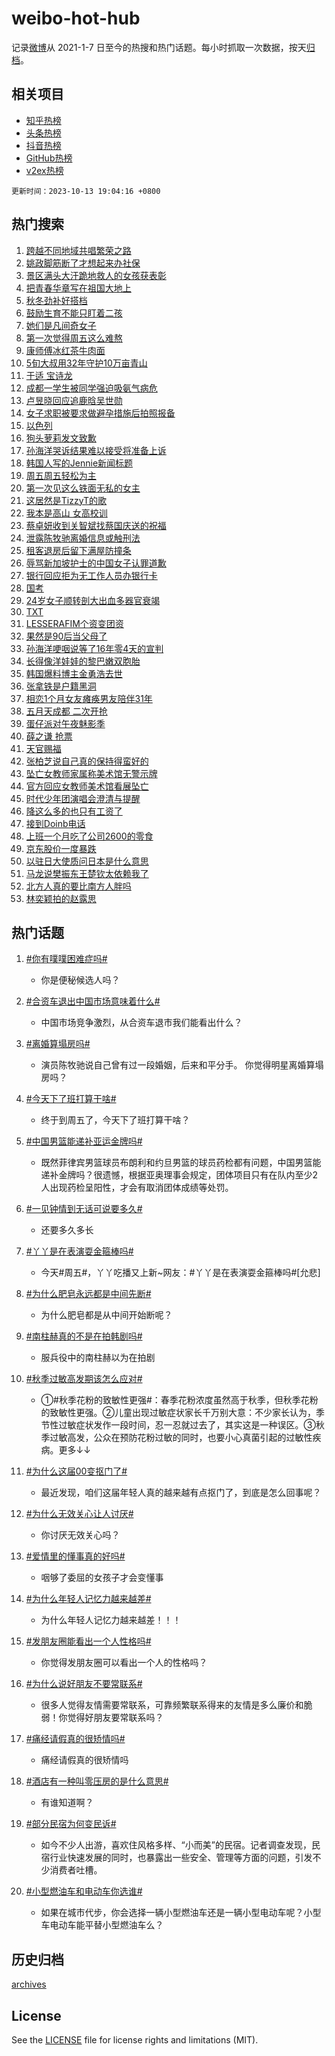 # weibo-hot-hub

记录[微博](https://www.weibo.com)从 2021-1-7 日至今的热搜和热门话题。每小时抓取一次数据，按天[归档](archives)。

## 相关项目

- [知乎热榜](https://github.com/lonnyzhang423/zhihu-hot-hub)
- [头条热榜](https://github.com/lonnyzhang423/toutiao-hot-hub)
- [抖音热榜](https://github.com/lonnyzhang423/douyin-hot-hub)
- [GitHub热榜](https://github.com/lonnyzhang423/github-hot-hub)
- [v2ex热榜](https://github.com/lonnyzhang423/v2ex-hot-hub)


`更新时间：2023-10-13 19:04:16 +0800`

## 热门搜索

1. [跨越不同地域共唱繁荣之路](https://m.weibo.cn/search?containerid=100103type%3D1%26t%3D10%26q%3D%23%E8%B7%A8%E8%B6%8A%E4%B8%8D%E5%90%8C%E5%9C%B0%E5%9F%9F%E5%85%B1%E5%94%B1%E7%B9%81%E8%8D%A3%E4%B9%8B%E8%B7%AF%23&stream_entry_id=51&isnewpage=1&extparam=seat%3D1%26filter_type%3Drealtimehot%26pos%3D0%26c_type%3D51%26q%3D%2523%25E8%25B7%25A8%25E8%25B6%258A%25E4%25B8%258D%25E5%2590%258C%25E5%259C%25B0%25E5%259F%259F%25E5%2585%25B1%25E5%2594%25B1%25E7%25B9%2581%25E8%258D%25A3%25E4%25B9%258B%25E8%25B7%25AF%2523%26dgr%3D0%26stream_entry_id%3D51%26cate%3D10103%26display_time%3D1697195055%26pre_seqid%3D1697195055509027226198)
1. [姚政脚筋断了才想起来办社保](https://m.weibo.cn/search?containerid=100103type%3D1%26t%3D10%26q%3D%23%E5%A7%9A%E6%94%BF%E8%84%9A%E7%AD%8B%E6%96%AD%E4%BA%86%E6%89%8D%E6%83%B3%E8%B5%B7%E6%9D%A5%E5%8A%9E%E7%A4%BE%E4%BF%9D%23&stream_entry_id=31&isnewpage=1&extparam=seat%3D1%26stream_entry_id%3D31%26c_type%3D31%26band_rank%3D1%26cate%3D5001%26filter_type%3Drealtimehot%26pos%3D0%26lcate%3D5001%26q%3D%2523%25E5%25A7%259A%25E6%2594%25BF%25E8%2584%259A%25E7%25AD%258B%25E6%2596%25AD%25E4%25BA%2586%25E6%2589%258D%25E6%2583%25B3%25E8%25B5%25B7%25E6%259D%25A5%25E5%258A%259E%25E7%25A4%25BE%25E4%25BF%259D%2523%26dgr%3D0%26realpos%3D1%26flag%3D1%26display_time%3D1697195055%26pre_seqid%3D1697195055509027226198)
1. [景区满头大汗跪地救人的女孩获表彰](https://m.weibo.cn/search?containerid=100103type%3D1%26t%3D10%26q%3D%23%E6%99%AF%E5%8C%BA%E6%BB%A1%E5%A4%B4%E5%A4%A7%E6%B1%97%E8%B7%AA%E5%9C%B0%E6%95%91%E4%BA%BA%E7%9A%84%E5%A5%B3%E5%AD%A9%E8%8E%B7%E8%A1%A8%E5%BD%B0%23&stream_entry_id=31&isnewpage=1&extparam=seat%3D1%26stream_entry_id%3D31%26c_type%3D31%26band_rank%3D2%26cate%3D5001%26filter_type%3Drealtimehot%26pos%3D1%26lcate%3D5001%26q%3D%2523%25E6%2599%25AF%25E5%258C%25BA%25E6%25BB%25A1%25E5%25A4%25B4%25E5%25A4%25A7%25E6%25B1%2597%25E8%25B7%25AA%25E5%259C%25B0%25E6%2595%2591%25E4%25BA%25BA%25E7%259A%2584%25E5%25A5%25B3%25E5%25AD%25A9%25E8%258E%25B7%25E8%25A1%25A8%25E5%25BD%25B0%2523%26dgr%3D0%26realpos%3D2%26flag%3D32768%26display_time%3D1697195055%26pre_seqid%3D1697195055509027226198)
1. [把青春华章写在祖国大地上](https://m.weibo.cn/search?containerid=100103type%3D1%26t%3D10%26q%3D%23%E6%8A%8A%E9%9D%92%E6%98%A5%E5%8D%8E%E7%AB%A0%E5%86%99%E5%9C%A8%E7%A5%96%E5%9B%BD%E5%A4%A7%E5%9C%B0%E4%B8%8A%23&stream_entry_id=31&isnewpage=1&extparam=seat%3D1%26stream_entry_id%3D31%26c_type%3D31%26band_rank%3D3%26cate%3D5001%26filter_type%3Drealtimehot%26pos%3D2%26lcate%3D5001%26q%3D%2523%25E6%258A%258A%25E9%259D%2592%25E6%2598%25A5%25E5%258D%258E%25E7%25AB%25A0%25E5%2586%2599%25E5%259C%25A8%25E7%25A5%2596%25E5%259B%25BD%25E5%25A4%25A7%25E5%259C%25B0%25E4%25B8%258A%2523%26dgr%3D0%26realpos%3D3%26flag%3D16%26display_time%3D1697195055%26pre_seqid%3D1697195055509027226198)
1. [秋冬劲补好搭档](https://m.weibo.cn/search?containerid=100103type%3D1%26t%3D10%26q%3D%23%E7%A7%8B%E5%86%AC%E5%8A%B2%E8%A1%A5%E5%A5%BD%E6%90%AD%E6%A1%A3%23&stream_entry_id=31&isnewpage=1&extparam=seat%3D1%26stream_entry_id%3D31%26c_type%3D31%26band_rank%3D4%26cate%3D5001%26filter_type%3Drealtimehot%26is_ad_pos%3D1%26pos%3D3%26adid%3D207680%26q%3D%2523%25E7%25A7%258B%25E5%2586%25AC%25E5%258A%25B2%25E8%25A1%25A5%25E5%25A5%25BD%25E6%2590%25AD%25E6%25A1%25A3%2523%26dgr%3D0%26lcate%3D5001%26topic_ad%3D1%26display_time%3D1697195055%26pre_seqid%3D1697195055509027226198)
1. [鼓励生育不能只盯着二孩](https://m.weibo.cn/search?containerid=100103type%3D1%26t%3D10%26q%3D%23%E9%BC%93%E5%8A%B1%E7%94%9F%E8%82%B2%E4%B8%8D%E8%83%BD%E5%8F%AA%E7%9B%AF%E7%9D%80%E4%BA%8C%E5%AD%A9%23&stream_entry_id=31&isnewpage=1&extparam=seat%3D1%26stream_entry_id%3D31%26c_type%3D31%26band_rank%3D4%26cate%3D5001%26filter_type%3Drealtimehot%26pos%3D4%26lcate%3D5001%26q%3D%2523%25E9%25BC%2593%25E5%258A%25B1%25E7%2594%259F%25E8%2582%25B2%25E4%25B8%258D%25E8%2583%25BD%25E5%258F%25AA%25E7%259B%25AF%25E7%259D%2580%25E4%25BA%258C%25E5%25AD%25A9%2523%26dgr%3D0%26realpos%3D4%26flag%3D1%26display_time%3D1697195055%26pre_seqid%3D1697195055509027226198)
1. [她们是凡间奇女子](https://m.weibo.cn/search?containerid=100103type%3D1%26t%3D10%26q%3D%23%E5%A5%B9%E4%BB%AC%E6%98%AF%E5%87%A1%E9%97%B4%E5%A5%87%E5%A5%B3%E5%AD%90%23&stream_entry_id=31&isnewpage=1&extparam=seat%3D1%26stream_entry_id%3D31%26c_type%3D31%26band_rank%3D5%26cate%3D5001%26filter_type%3Drealtimehot%26pos%3D5%26lcate%3D5001%26q%3D%2523%25E5%25A5%25B9%25E4%25BB%25AC%25E6%2598%25AF%25E5%2587%25A1%25E9%2597%25B4%25E5%25A5%2587%25E5%25A5%25B3%25E5%25AD%2590%2523%26dgr%3D0%26realpos%3D5%26flag%3D32768%26display_time%3D1697195055%26pre_seqid%3D1697195055509027226198)
1. [第一次觉得周五这么难熬](https://m.weibo.cn/search?containerid=100103type%3D1%26t%3D10%26q%3D%23%E7%AC%AC%E4%B8%80%E6%AC%A1%E8%A7%89%E5%BE%97%E5%91%A8%E4%BA%94%E8%BF%99%E4%B9%88%E9%9A%BE%E7%86%AC%23&stream_entry_id=31&isnewpage=1&extparam=seat%3D1%26stream_entry_id%3D31%26c_type%3D31%26band_rank%3D6%26cate%3D5001%26filter_type%3Drealtimehot%26pos%3D6%26lcate%3D5001%26q%3D%2523%25E7%25AC%25AC%25E4%25B8%2580%25E6%25AC%25A1%25E8%25A7%2589%25E5%25BE%2597%25E5%2591%25A8%25E4%25BA%2594%25E8%25BF%2599%25E4%25B9%2588%25E9%259A%25BE%25E7%2586%25AC%2523%26dgr%3D0%26realpos%3D6%26flag%3D0%26display_time%3D1697195055%26pre_seqid%3D1697195055509027226198)
1. [康师傅冰红茶牛肉面](https://m.weibo.cn/search?containerid=100103type%3D1%26t%3D10%26q%3D%23%E5%BA%B7%E5%B8%88%E5%82%85%E5%86%B0%E7%BA%A2%E8%8C%B6%E7%89%9B%E8%82%89%E9%9D%A2%23&stream_entry_id=31&isnewpage=1&extparam=seat%3D1%26stream_entry_id%3D31%26c_type%3D31%26band_rank%3D7%26cate%3D5001%26filter_type%3Drealtimehot%26is_ad_pos%3D1%26pos%3D7%26adid%3D207699%26q%3D%2523%25E5%25BA%25B7%25E5%25B8%2588%25E5%2582%2585%25E5%2586%25B0%25E7%25BA%25A2%25E8%258C%25B6%25E7%2589%259B%25E8%2582%2589%25E9%259D%25A2%2523%26dgr%3D0%26lcate%3D5001%26topic_ad%3D1%26display_time%3D1697195055%26pre_seqid%3D1697195055509027226198)
1. [5旬大叔用32年守护10万亩青山](https://m.weibo.cn/search?containerid=100103type%3D1%26t%3D10%26q%3D%235%E6%97%AC%E5%A4%A7%E5%8F%94%E7%94%A832%E5%B9%B4%E5%AE%88%E6%8A%A410%E4%B8%87%E4%BA%A9%E9%9D%92%E5%B1%B1%23&stream_entry_id=31&isnewpage=1&extparam=seat%3D1%26stream_entry_id%3D31%26c_type%3D31%26band_rank%3D7%26cate%3D5001%26filter_type%3Drealtimehot%26pos%3D8%26lcate%3D5001%26q%3D%25235%25E6%2597%25AC%25E5%25A4%25A7%25E5%258F%2594%25E7%2594%25A832%25E5%25B9%25B4%25E5%25AE%2588%25E6%258A%25A410%25E4%25B8%2587%25E4%25BA%25A9%25E9%259D%2592%25E5%25B1%25B1%2523%26dgr%3D0%26realpos%3D7%26flag%3D32768%26display_time%3D1697195055%26pre_seqid%3D1697195055509027226198)
1. [于适 宝诗龙](https://m.weibo.cn/search?containerid=100103type%3D1%26t%3D10%26q%3D%E4%BA%8E%E9%80%82+%E5%AE%9D%E8%AF%97%E9%BE%99&stream_entry_id=31&isnewpage=1&extparam=seat%3D1%26stream_entry_id%3D31%26c_type%3D31%26band_rank%3D8%26cate%3D5001%26filter_type%3Drealtimehot%26pos%3D9%26lcate%3D5001%26q%3D%25E4%25BA%258E%25E9%2580%2582%2520%25E5%25AE%259D%25E8%25AF%2597%25E9%25BE%2599%26dgr%3D0%26realpos%3D8%26flag%3D1%26display_time%3D1697195055%26pre_seqid%3D1697195055509027226198)
1. [成都一学生被同学强迫吸氨气病危](https://m.weibo.cn/search?containerid=100103type%3D1%26t%3D10%26q%3D%23%E6%88%90%E9%83%BD%E4%B8%80%E5%AD%A6%E7%94%9F%E8%A2%AB%E5%90%8C%E5%AD%A6%E5%BC%BA%E8%BF%AB%E5%90%B8%E6%B0%A8%E6%B0%94%E7%97%85%E5%8D%B1%23&stream_entry_id=31&isnewpage=1&extparam=seat%3D1%26stream_entry_id%3D31%26c_type%3D31%26band_rank%3D9%26cate%3D5001%26filter_type%3Drealtimehot%26pos%3D10%26lcate%3D5001%26q%3D%2523%25E6%2588%2590%25E9%2583%25BD%25E4%25B8%2580%25E5%25AD%25A6%25E7%2594%259F%25E8%25A2%25AB%25E5%2590%258C%25E5%25AD%25A6%25E5%25BC%25BA%25E8%25BF%25AB%25E5%2590%25B8%25E6%25B0%25A8%25E6%25B0%2594%25E7%2597%2585%25E5%258D%25B1%2523%26dgr%3D0%26realpos%3D9%26flag%3D1%26display_time%3D1697195055%26pre_seqid%3D1697195055509027226198)
1. [卢昱晓回应追鹿晗吴世勋](https://m.weibo.cn/search?containerid=100103type%3D1%26t%3D10%26q%3D%23%E5%8D%A2%E6%98%B1%E6%99%93%E5%9B%9E%E5%BA%94%E8%BF%BD%E9%B9%BF%E6%99%97%E5%90%B4%E4%B8%96%E5%8B%8B%23&stream_entry_id=31&isnewpage=1&extparam=seat%3D1%26stream_entry_id%3D31%26c_type%3D31%26band_rank%3D10%26cate%3D5001%26filter_type%3Drealtimehot%26pos%3D11%26lcate%3D5001%26q%3D%2523%25E5%258D%25A2%25E6%2598%25B1%25E6%2599%2593%25E5%259B%259E%25E5%25BA%2594%25E8%25BF%25BD%25E9%25B9%25BF%25E6%2599%2597%25E5%2590%25B4%25E4%25B8%2596%25E5%258B%258B%2523%26dgr%3D0%26realpos%3D10%26flag%3D0%26display_time%3D1697195055%26pre_seqid%3D1697195055509027226198)
1. [女子求职被要求做避孕措施后拍照报备](https://m.weibo.cn/search?containerid=100103type%3D1%26t%3D10%26q%3D%23%E5%A5%B3%E5%AD%90%E6%B1%82%E8%81%8C%E8%A2%AB%E8%A6%81%E6%B1%82%E5%81%9A%E9%81%BF%E5%AD%95%E6%8E%AA%E6%96%BD%E5%90%8E%E6%8B%8D%E7%85%A7%E6%8A%A5%E5%A4%87%23&stream_entry_id=31&isnewpage=1&extparam=seat%3D1%26stream_entry_id%3D31%26c_type%3D31%26band_rank%3D11%26cate%3D5001%26filter_type%3Drealtimehot%26pos%3D12%26lcate%3D5001%26q%3D%2523%25E5%25A5%25B3%25E5%25AD%2590%25E6%25B1%2582%25E8%2581%258C%25E8%25A2%25AB%25E8%25A6%2581%25E6%25B1%2582%25E5%2581%259A%25E9%2581%25BF%25E5%25AD%2595%25E6%258E%25AA%25E6%2596%25BD%25E5%2590%258E%25E6%258B%258D%25E7%2585%25A7%25E6%258A%25A5%25E5%25A4%2587%2523%26dgr%3D0%26realpos%3D11%26flag%3D2%26display_time%3D1697195055%26pre_seqid%3D1697195055509027226198)
1. [以色列](https://m.weibo.cn/search?containerid=100103type%3D1%26t%3D10%26q%3D%23%E4%BB%A5%E8%89%B2%E5%88%97%23&stream_entry_id=31&isnewpage=1&extparam=seat%3D1%26stream_entry_id%3D31%26c_type%3D31%26band_rank%3D12%26cate%3D5001%26filter_type%3Drealtimehot%26pos%3D13%26lcate%3D5001%26q%3D%2523%25E4%25BB%25A5%25E8%2589%25B2%25E5%2588%2597%2523%26dgr%3D0%26realpos%3D12%26flag%3D1%26display_time%3D1697195055%26pre_seqid%3D1697195055509027226198)
1. [狗头萝莉发文致歉](https://m.weibo.cn/search?containerid=100103type%3D1%26t%3D10%26q%3D%23%E7%8B%97%E5%A4%B4%E8%90%9D%E8%8E%89%E5%8F%91%E6%96%87%E8%87%B4%E6%AD%89%23&stream_entry_id=31&isnewpage=1&extparam=seat%3D1%26stream_entry_id%3D31%26c_type%3D31%26band_rank%3D13%26cate%3D5001%26filter_type%3Drealtimehot%26pos%3D14%26lcate%3D5001%26q%3D%2523%25E7%258B%2597%25E5%25A4%25B4%25E8%2590%259D%25E8%258E%2589%25E5%258F%2591%25E6%2596%2587%25E8%2587%25B4%25E6%25AD%2589%2523%26dgr%3D0%26realpos%3D13%26flag%3D2%26display_time%3D1697195055%26pre_seqid%3D1697195055509027226198)
1. [孙海洋哭诉结果难以接受将准备上诉](https://m.weibo.cn/search?containerid=100103type%3D1%26t%3D10%26q%3D%23%E5%AD%99%E6%B5%B7%E6%B4%8B%E5%93%AD%E8%AF%89%E7%BB%93%E6%9E%9C%E9%9A%BE%E4%BB%A5%E6%8E%A5%E5%8F%97%E5%B0%86%E5%87%86%E5%A4%87%E4%B8%8A%E8%AF%89%23&stream_entry_id=31&isnewpage=1&extparam=seat%3D1%26stream_entry_id%3D31%26c_type%3D31%26band_rank%3D14%26cate%3D5001%26filter_type%3Drealtimehot%26pos%3D15%26lcate%3D5001%26q%3D%2523%25E5%25AD%2599%25E6%25B5%25B7%25E6%25B4%258B%25E5%2593%25AD%25E8%25AF%2589%25E7%25BB%2593%25E6%259E%259C%25E9%259A%25BE%25E4%25BB%25A5%25E6%258E%25A5%25E5%258F%2597%25E5%25B0%2586%25E5%2587%2586%25E5%25A4%2587%25E4%25B8%258A%25E8%25AF%2589%2523%26dgr%3D0%26realpos%3D14%26flag%3D0%26display_time%3D1697195055%26pre_seqid%3D1697195055509027226198)
1. [韩国人写的Jennie新闻标题](https://m.weibo.cn/search?containerid=100103type%3D1%26t%3D10%26q%3D%23%E9%9F%A9%E5%9B%BD%E4%BA%BA%E5%86%99%E7%9A%84Jennie%E6%96%B0%E9%97%BB%E6%A0%87%E9%A2%98%23&stream_entry_id=31&isnewpage=1&extparam=seat%3D1%26stream_entry_id%3D31%26c_type%3D31%26band_rank%3D15%26cate%3D5001%26filter_type%3Drealtimehot%26pos%3D16%26lcate%3D5001%26q%3D%2523%25E9%259F%25A9%25E5%259B%25BD%25E4%25BA%25BA%25E5%2586%2599%25E7%259A%2584Jennie%25E6%2596%25B0%25E9%2597%25BB%25E6%25A0%2587%25E9%25A2%2598%2523%26dgr%3D0%26realpos%3D15%26flag%3D1%26display_time%3D1697195055%26pre_seqid%3D1697195055509027226198)
1. [周五周五轻松为主](https://m.weibo.cn/search?containerid=100103type%3D1%26t%3D10%26q%3D%23%E5%91%A8%E4%BA%94%E5%91%A8%E4%BA%94%E8%BD%BB%E6%9D%BE%E4%B8%BA%E4%B8%BB%23&stream_entry_id=31&isnewpage=1&extparam=seat%3D1%26stream_entry_id%3D31%26c_type%3D31%26band_rank%3D16%26cate%3D5001%26filter_type%3Drealtimehot%26lcate%3D5001%26pos%3D17%26adid%3D207332%26q%3D%2523%25E5%2591%25A8%25E4%25BA%2594%25E5%2591%25A8%25E4%25BA%2594%25E8%25BD%25BB%25E6%259D%25BE%25E4%25B8%25BA%25E4%25B8%25BB%2523%26dgr%3D0%26realpos%3D16%26flag%3D0%26display_time%3D1697195055%26pre_seqid%3D1697195055509027226198)
1. [第一次见这么铁面无私的女主](https://m.weibo.cn/search?containerid=100103type%3D1%26t%3D10%26q%3D%23%E7%AC%AC%E4%B8%80%E6%AC%A1%E8%A7%81%E8%BF%99%E4%B9%88%E9%93%81%E9%9D%A2%E6%97%A0%E7%A7%81%E7%9A%84%E5%A5%B3%E4%B8%BB%23&stream_entry_id=31&isnewpage=1&extparam=seat%3D1%26stream_entry_id%3D31%26c_type%3D31%26band_rank%3D17%26cate%3D5001%26filter_type%3Drealtimehot%26pos%3D18%26lcate%3D5001%26q%3D%2523%25E7%25AC%25AC%25E4%25B8%2580%25E6%25AC%25A1%25E8%25A7%2581%25E8%25BF%2599%25E4%25B9%2588%25E9%2593%2581%25E9%259D%25A2%25E6%2597%25A0%25E7%25A7%2581%25E7%259A%2584%25E5%25A5%25B3%25E4%25B8%25BB%2523%26dgr%3D0%26realpos%3D17%26flag%3D1%26display_time%3D1697195055%26pre_seqid%3D1697195055509027226198)
1. [这居然是TizzyT的歌](https://m.weibo.cn/search?containerid=100103type%3D1%26t%3D10%26q%3D%23%E8%BF%99%E5%B1%85%E7%84%B6%E6%98%AFTizzyT%E7%9A%84%E6%AD%8C%23&stream_entry_id=31&isnewpage=1&extparam=seat%3D1%26stream_entry_id%3D31%26c_type%3D31%26band_rank%3D18%26cate%3D5001%26filter_type%3Drealtimehot%26pos%3D19%26lcate%3D5001%26q%3D%2523%25E8%25BF%2599%25E5%25B1%2585%25E7%2584%25B6%25E6%2598%25AFTizzyT%25E7%259A%2584%25E6%25AD%258C%2523%26dgr%3D0%26realpos%3D18%26flag%3D1%26display_time%3D1697195055%26pre_seqid%3D1697195055509027226198)
1. [我本是高山 女高校训](https://m.weibo.cn/search?containerid=100103type%3D1%26t%3D10%26q%3D%E6%88%91%E6%9C%AC%E6%98%AF%E9%AB%98%E5%B1%B1+%E5%A5%B3%E9%AB%98%E6%A0%A1%E8%AE%AD&stream_entry_id=31&isnewpage=1&extparam=seat%3D1%26stream_entry_id%3D31%26c_type%3D31%26band_rank%3D19%26cate%3D5001%26filter_type%3Drealtimehot%26pos%3D20%26lcate%3D5001%26q%3D%25E6%2588%2591%25E6%259C%25AC%25E6%2598%25AF%25E9%25AB%2598%25E5%25B1%25B1%2520%25E5%25A5%25B3%25E9%25AB%2598%25E6%25A0%25A1%25E8%25AE%25AD%26dgr%3D0%26realpos%3D19%26flag%3D0%26display_time%3D1697195055%26pre_seqid%3D1697195055509027226198)
1. [蔡卓妍收到关智斌找蔡国庆送的祝福](https://m.weibo.cn/search?containerid=100103type%3D1%26t%3D10%26q%3D%23%E8%94%A1%E5%8D%93%E5%A6%8D%E6%94%B6%E5%88%B0%E5%85%B3%E6%99%BA%E6%96%8C%E6%89%BE%E8%94%A1%E5%9B%BD%E5%BA%86%E9%80%81%E7%9A%84%E7%A5%9D%E7%A6%8F%23&stream_entry_id=31&isnewpage=1&extparam=seat%3D1%26stream_entry_id%3D31%26c_type%3D31%26band_rank%3D20%26cate%3D5001%26filter_type%3Drealtimehot%26pos%3D21%26lcate%3D5001%26q%3D%2523%25E8%2594%25A1%25E5%258D%2593%25E5%25A6%258D%25E6%2594%25B6%25E5%2588%25B0%25E5%2585%25B3%25E6%2599%25BA%25E6%2596%258C%25E6%2589%25BE%25E8%2594%25A1%25E5%259B%25BD%25E5%25BA%2586%25E9%2580%2581%25E7%259A%2584%25E7%25A5%259D%25E7%25A6%258F%2523%26dgr%3D0%26realpos%3D20%26flag%3D1%26display_time%3D1697195055%26pre_seqid%3D1697195055509027226198)
1. [泄露陈牧驰离婚信息或触刑法](https://m.weibo.cn/search?containerid=100103type%3D1%26t%3D10%26q%3D%23%E6%B3%84%E9%9C%B2%E9%99%88%E7%89%A7%E9%A9%B0%E7%A6%BB%E5%A9%9A%E4%BF%A1%E6%81%AF%E6%88%96%E8%A7%A6%E5%88%91%E6%B3%95%23&stream_entry_id=31&isnewpage=1&extparam=seat%3D1%26stream_entry_id%3D31%26c_type%3D31%26band_rank%3D21%26cate%3D5001%26filter_type%3Drealtimehot%26pos%3D22%26lcate%3D5001%26q%3D%2523%25E6%25B3%2584%25E9%259C%25B2%25E9%2599%2588%25E7%2589%25A7%25E9%25A9%25B0%25E7%25A6%25BB%25E5%25A9%259A%25E4%25BF%25A1%25E6%2581%25AF%25E6%2588%2596%25E8%25A7%25A6%25E5%2588%2591%25E6%25B3%2595%2523%26dgr%3D0%26realpos%3D21%26flag%3D2%26display_time%3D1697195055%26pre_seqid%3D1697195055509027226198)
1. [租客退房后留下满屋防撞条](https://m.weibo.cn/search?containerid=100103type%3D1%26t%3D10%26q%3D%23%E7%A7%9F%E5%AE%A2%E9%80%80%E6%88%BF%E5%90%8E%E7%95%99%E4%B8%8B%E6%BB%A1%E5%B1%8B%E9%98%B2%E6%92%9E%E6%9D%A1%23&stream_entry_id=31&isnewpage=1&extparam=seat%3D1%26stream_entry_id%3D31%26c_type%3D31%26band_rank%3D22%26cate%3D5001%26filter_type%3Drealtimehot%26pos%3D23%26lcate%3D5001%26q%3D%2523%25E7%25A7%259F%25E5%25AE%25A2%25E9%2580%2580%25E6%2588%25BF%25E5%2590%258E%25E7%2595%2599%25E4%25B8%258B%25E6%25BB%25A1%25E5%25B1%258B%25E9%2598%25B2%25E6%2592%259E%25E6%259D%25A1%2523%26dgr%3D0%26realpos%3D22%26flag%3D1%26display_time%3D1697195055%26pre_seqid%3D1697195055509027226198)
1. [辱骂新加坡护士的中国女子认罪道歉](https://m.weibo.cn/search?containerid=100103type%3D1%26t%3D10%26q%3D%23%E8%BE%B1%E9%AA%82%E6%96%B0%E5%8A%A0%E5%9D%A1%E6%8A%A4%E5%A3%AB%E7%9A%84%E4%B8%AD%E5%9B%BD%E5%A5%B3%E5%AD%90%E8%AE%A4%E7%BD%AA%E9%81%93%E6%AD%89%23&stream_entry_id=31&isnewpage=1&extparam=seat%3D1%26stream_entry_id%3D31%26c_type%3D31%26band_rank%3D23%26cate%3D5001%26filter_type%3Drealtimehot%26pos%3D24%26lcate%3D5001%26q%3D%2523%25E8%25BE%25B1%25E9%25AA%2582%25E6%2596%25B0%25E5%258A%25A0%25E5%259D%25A1%25E6%258A%25A4%25E5%25A3%25AB%25E7%259A%2584%25E4%25B8%25AD%25E5%259B%25BD%25E5%25A5%25B3%25E5%25AD%2590%25E8%25AE%25A4%25E7%25BD%25AA%25E9%2581%2593%25E6%25AD%2589%2523%26dgr%3D0%26realpos%3D23%26flag%3D0%26display_time%3D1697195055%26pre_seqid%3D1697195055509027226198)
1. [银行回应拒为无工作人员办银行卡](https://m.weibo.cn/search?containerid=100103type%3D1%26t%3D10%26q%3D%23%E9%93%B6%E8%A1%8C%E5%9B%9E%E5%BA%94%E6%8B%92%E4%B8%BA%E6%97%A0%E5%B7%A5%E4%BD%9C%E4%BA%BA%E5%91%98%E5%8A%9E%E9%93%B6%E8%A1%8C%E5%8D%A1%23&stream_entry_id=31&isnewpage=1&extparam=seat%3D1%26stream_entry_id%3D31%26c_type%3D31%26band_rank%3D24%26cate%3D5001%26filter_type%3Drealtimehot%26pos%3D25%26lcate%3D5001%26q%3D%2523%25E9%2593%25B6%25E8%25A1%258C%25E5%259B%259E%25E5%25BA%2594%25E6%258B%2592%25E4%25B8%25BA%25E6%2597%25A0%25E5%25B7%25A5%25E4%25BD%259C%25E4%25BA%25BA%25E5%2591%2598%25E5%258A%259E%25E9%2593%25B6%25E8%25A1%258C%25E5%258D%25A1%2523%26dgr%3D0%26realpos%3D24%26flag%3D1%26display_time%3D1697195055%26pre_seqid%3D1697195055509027226198)
1. [国考](https://m.weibo.cn/search?containerid=100103type%3D1%26t%3D10%26q%3D%E5%9B%BD%E8%80%83&stream_entry_id=31&isnewpage=1&extparam=seat%3D1%26stream_entry_id%3D31%26c_type%3D31%26band_rank%3D25%26cate%3D5001%26filter_type%3Drealtimehot%26pos%3D26%26lcate%3D5001%26q%3D%25E5%259B%25BD%25E8%2580%2583%26dgr%3D0%26realpos%3D25%26flag%3D0%26display_time%3D1697195055%26pre_seqid%3D1697195055509027226198)
1. [24岁女子顺转剖大出血多器官衰竭](https://m.weibo.cn/search?containerid=100103type%3D1%26t%3D10%26q%3D%2324%E5%B2%81%E5%A5%B3%E5%AD%90%E9%A1%BA%E8%BD%AC%E5%89%96%E5%A4%A7%E5%87%BA%E8%A1%80%E5%A4%9A%E5%99%A8%E5%AE%98%E8%A1%B0%E7%AB%AD%23&stream_entry_id=31&isnewpage=1&extparam=seat%3D1%26stream_entry_id%3D31%26c_type%3D31%26band_rank%3D26%26cate%3D5001%26filter_type%3Drealtimehot%26pos%3D27%26lcate%3D5001%26q%3D%252324%25E5%25B2%2581%25E5%25A5%25B3%25E5%25AD%2590%25E9%25A1%25BA%25E8%25BD%25AC%25E5%2589%2596%25E5%25A4%25A7%25E5%2587%25BA%25E8%25A1%2580%25E5%25A4%259A%25E5%2599%25A8%25E5%25AE%2598%25E8%25A1%25B0%25E7%25AB%25AD%2523%26dgr%3D0%26realpos%3D26%26flag%3D0%26display_time%3D1697195055%26pre_seqid%3D1697195055509027226198)
1. [TXT](https://m.weibo.cn/search?containerid=100103type%3D1%26t%3D10%26q%3DTXT&stream_entry_id=31&isnewpage=1&extparam=seat%3D1%26stream_entry_id%3D31%26c_type%3D31%26band_rank%3D27%26cate%3D5001%26filter_type%3Drealtimehot%26pos%3D28%26lcate%3D5001%26q%3DTXT%26dgr%3D0%26realpos%3D27%26flag%3D1%26display_time%3D1697195055%26pre_seqid%3D1697195055509027226198)
1. [LESSERAFIM个资变团资](https://m.weibo.cn/search?containerid=100103type%3D1%26t%3D10%26q%3D%23LESSERAFIM%E4%B8%AA%E8%B5%84%E5%8F%98%E5%9B%A2%E8%B5%84%23&stream_entry_id=31&isnewpage=1&extparam=seat%3D1%26stream_entry_id%3D31%26c_type%3D31%26band_rank%3D28%26cate%3D5001%26filter_type%3Drealtimehot%26pos%3D29%26lcate%3D5001%26q%3D%2523LESSERAFIM%25E4%25B8%25AA%25E8%25B5%2584%25E5%258F%2598%25E5%259B%25A2%25E8%25B5%2584%2523%26dgr%3D0%26realpos%3D28%26flag%3D1%26display_time%3D1697195055%26pre_seqid%3D1697195055509027226198)
1. [果然是90后当父母了](https://m.weibo.cn/search?containerid=100103type%3D1%26t%3D10%26q%3D%23%E6%9E%9C%E7%84%B6%E6%98%AF90%E5%90%8E%E5%BD%93%E7%88%B6%E6%AF%8D%E4%BA%86%23&stream_entry_id=31&isnewpage=1&extparam=seat%3D1%26stream_entry_id%3D31%26c_type%3D31%26band_rank%3D29%26cate%3D5001%26filter_type%3Drealtimehot%26pos%3D30%26lcate%3D5001%26q%3D%2523%25E6%259E%259C%25E7%2584%25B6%25E6%2598%25AF90%25E5%2590%258E%25E5%25BD%2593%25E7%2588%25B6%25E6%25AF%258D%25E4%25BA%2586%2523%26dgr%3D0%26realpos%3D29%26flag%3D1%26display_time%3D1697195055%26pre_seqid%3D1697195055509027226198)
1. [孙海洋哽咽说等了16年零4天的宣判](https://m.weibo.cn/search?containerid=100103type%3D1%26t%3D10%26q%3D%23%E5%AD%99%E6%B5%B7%E6%B4%8B%E5%93%BD%E5%92%BD%E8%AF%B4%E7%AD%89%E4%BA%8616%E5%B9%B4%E9%9B%B64%E5%A4%A9%E7%9A%84%E5%AE%A3%E5%88%A4%23&stream_entry_id=31&isnewpage=1&extparam=seat%3D1%26stream_entry_id%3D31%26c_type%3D31%26band_rank%3D30%26cate%3D5001%26filter_type%3Drealtimehot%26pos%3D31%26lcate%3D5001%26q%3D%2523%25E5%25AD%2599%25E6%25B5%25B7%25E6%25B4%258B%25E5%2593%25BD%25E5%2592%25BD%25E8%25AF%25B4%25E7%25AD%2589%25E4%25BA%258616%25E5%25B9%25B4%25E9%259B%25B64%25E5%25A4%25A9%25E7%259A%2584%25E5%25AE%25A3%25E5%2588%25A4%2523%26dgr%3D0%26realpos%3D30%26flag%3D0%26display_time%3D1697195055%26pre_seqid%3D1697195055509027226198)
1. [长得像洋娃娃的黎巴嫩双胞胎](https://m.weibo.cn/search?containerid=100103type%3D1%26t%3D10%26q%3D%E9%95%BF%E5%BE%97%E5%83%8F%E6%B4%8B%E5%A8%83%E5%A8%83%E7%9A%84%E9%BB%8E%E5%B7%B4%E5%AB%A9%E5%8F%8C%E8%83%9E%E8%83%8E&stream_entry_id=31&isnewpage=1&extparam=seat%3D1%26stream_entry_id%3D31%26c_type%3D31%26band_rank%3D31%26cate%3D5001%26filter_type%3Drealtimehot%26pos%3D32%26lcate%3D5001%26q%3D%25E9%2595%25BF%25E5%25BE%2597%25E5%2583%258F%25E6%25B4%258B%25E5%25A8%2583%25E5%25A8%2583%25E7%259A%2584%25E9%25BB%258E%25E5%25B7%25B4%25E5%25AB%25A9%25E5%258F%258C%25E8%2583%259E%25E8%2583%258E%26dgr%3D0%26realpos%3D31%26flag%3D1%26display_time%3D1697195055%26pre_seqid%3D1697195055509027226198)
1. [韩国爆料博主金勇浩去世](https://m.weibo.cn/search?containerid=100103type%3D1%26t%3D10%26q%3D%23%E9%9F%A9%E5%9B%BD%E7%88%86%E6%96%99%E5%8D%9A%E4%B8%BB%E9%87%91%E5%8B%87%E6%B5%A9%E5%8E%BB%E4%B8%96%23&stream_entry_id=31&isnewpage=1&extparam=seat%3D1%26stream_entry_id%3D31%26c_type%3D31%26band_rank%3D32%26cate%3D5001%26filter_type%3Drealtimehot%26pos%3D33%26lcate%3D5001%26q%3D%2523%25E9%259F%25A9%25E5%259B%25BD%25E7%2588%2586%25E6%2596%2599%25E5%258D%259A%25E4%25B8%25BB%25E9%2587%2591%25E5%258B%2587%25E6%25B5%25A9%25E5%258E%25BB%25E4%25B8%2596%2523%26dgr%3D0%26realpos%3D32%26flag%3D1%26display_time%3D1697195055%26pre_seqid%3D1697195055509027226198)
1. [张拿铁是户籍黑洞](https://m.weibo.cn/search?containerid=100103type%3D1%26t%3D10%26q%3D%E5%BC%A0%E6%8B%BF%E9%93%81%E6%98%AF%E6%88%B7%E7%B1%8D%E9%BB%91%E6%B4%9E&stream_entry_id=31&isnewpage=1&extparam=seat%3D1%26stream_entry_id%3D31%26c_type%3D31%26band_rank%3D33%26cate%3D5001%26filter_type%3Drealtimehot%26pos%3D34%26lcate%3D5001%26q%3D%25E5%25BC%25A0%25E6%258B%25BF%25E9%2593%2581%25E6%2598%25AF%25E6%2588%25B7%25E7%25B1%258D%25E9%25BB%2591%25E6%25B4%259E%26dgr%3D0%26realpos%3D33%26flag%3D1%26display_time%3D1697195055%26pre_seqid%3D1697195055509027226198)
1. [相恋1个月女友瘫痪男友陪伴31年](https://m.weibo.cn/search?containerid=100103type%3D1%26t%3D10%26q%3D%23%E7%9B%B8%E6%81%8B1%E4%B8%AA%E6%9C%88%E5%A5%B3%E5%8F%8B%E7%98%AB%E7%97%AA%E7%94%B7%E5%8F%8B%E9%99%AA%E4%BC%B431%E5%B9%B4%23&stream_entry_id=31&isnewpage=1&extparam=seat%3D1%26stream_entry_id%3D31%26c_type%3D31%26band_rank%3D34%26cate%3D5001%26filter_type%3Drealtimehot%26pos%3D35%26lcate%3D5001%26q%3D%2523%25E7%259B%25B8%25E6%2581%258B1%25E4%25B8%25AA%25E6%259C%2588%25E5%25A5%25B3%25E5%258F%258B%25E7%2598%25AB%25E7%2597%25AA%25E7%2594%25B7%25E5%258F%258B%25E9%2599%25AA%25E4%25BC%25B431%25E5%25B9%25B4%2523%26dgr%3D0%26realpos%3D34%26flag%3D32768%26display_time%3D1697195055%26pre_seqid%3D1697195055509027226198)
1. [五月天成都 二次开抢](https://m.weibo.cn/search?containerid=100103type%3D1%26t%3D10%26q%3D%E4%BA%94%E6%9C%88%E5%A4%A9%E6%88%90%E9%83%BD+%E4%BA%8C%E6%AC%A1%E5%BC%80%E6%8A%A2&stream_entry_id=31&isnewpage=1&extparam=seat%3D1%26stream_entry_id%3D31%26c_type%3D31%26band_rank%3D35%26cate%3D5001%26filter_type%3Drealtimehot%26pos%3D36%26lcate%3D5001%26q%3D%25E4%25BA%2594%25E6%259C%2588%25E5%25A4%25A9%25E6%2588%2590%25E9%2583%25BD%2520%25E4%25BA%258C%25E6%25AC%25A1%25E5%25BC%2580%25E6%258A%25A2%26dgr%3D0%26realpos%3D35%26flag%3D1%26display_time%3D1697195055%26pre_seqid%3D1697195055509027226198)
1. [蛋仔派对午夜魅影季](https://m.weibo.cn/search?containerid=100103type%3D1%26t%3D10%26q%3D%23%E8%9B%8B%E4%BB%94%E6%B4%BE%E5%AF%B9%E5%8D%88%E5%A4%9C%E9%AD%85%E5%BD%B1%E5%AD%A3%23&stream_entry_id=31&isnewpage=1&extparam=seat%3D1%26stream_entry_id%3D31%26c_type%3D31%26band_rank%3D36%26cate%3D5001%26filter_type%3Drealtimehot%26pos%3D37%26lcate%3D5001%26q%3D%2523%25E8%259B%258B%25E4%25BB%2594%25E6%25B4%25BE%25E5%25AF%25B9%25E5%258D%2588%25E5%25A4%259C%25E9%25AD%2585%25E5%25BD%25B1%25E5%25AD%25A3%2523%26dgr%3D0%26realpos%3D36%26flag%3D0%26display_time%3D1697195055%26pre_seqid%3D1697195055509027226198)
1. [薛之谦 抢票](https://m.weibo.cn/search?containerid=100103type%3D1%26t%3D10%26q%3D%E8%96%9B%E4%B9%8B%E8%B0%A6+%E6%8A%A2%E7%A5%A8&stream_entry_id=31&isnewpage=1&extparam=seat%3D1%26stream_entry_id%3D31%26c_type%3D31%26band_rank%3D37%26cate%3D5001%26filter_type%3Drealtimehot%26pos%3D38%26lcate%3D5001%26q%3D%25E8%2596%259B%25E4%25B9%258B%25E8%25B0%25A6%2520%25E6%258A%25A2%25E7%25A5%25A8%26dgr%3D0%26realpos%3D37%26flag%3D1%26display_time%3D1697195055%26pre_seqid%3D1697195055509027226198)
1. [天官赐福](https://m.weibo.cn/search?containerid=100103type%3D1%26t%3D10%26q%3D%E5%A4%A9%E5%AE%98%E8%B5%90%E7%A6%8F&stream_entry_id=31&isnewpage=1&extparam=seat%3D1%26stream_entry_id%3D31%26c_type%3D31%26band_rank%3D38%26cate%3D5001%26filter_type%3Drealtimehot%26pos%3D39%26lcate%3D5001%26q%3D%25E5%25A4%25A9%25E5%25AE%2598%25E8%25B5%2590%25E7%25A6%258F%26dgr%3D0%26realpos%3D38%26flag%3D0%26display_time%3D1697195055%26pre_seqid%3D1697195055509027226198)
1. [张柏芝说自己真的保持得蛮好的](https://m.weibo.cn/search?containerid=100103type%3D1%26t%3D10%26q%3D%23%E5%BC%A0%E6%9F%8F%E8%8A%9D%E8%AF%B4%E8%87%AA%E5%B7%B1%E7%9C%9F%E7%9A%84%E4%BF%9D%E6%8C%81%E5%BE%97%E8%9B%AE%E5%A5%BD%E7%9A%84%23&stream_entry_id=31&isnewpage=1&extparam=seat%3D1%26stream_entry_id%3D31%26c_type%3D31%26band_rank%3D39%26cate%3D5001%26filter_type%3Drealtimehot%26pos%3D40%26lcate%3D5001%26q%3D%2523%25E5%25BC%25A0%25E6%259F%258F%25E8%258A%259D%25E8%25AF%25B4%25E8%2587%25AA%25E5%25B7%25B1%25E7%259C%259F%25E7%259A%2584%25E4%25BF%259D%25E6%258C%2581%25E5%25BE%2597%25E8%259B%25AE%25E5%25A5%25BD%25E7%259A%2584%2523%26dgr%3D0%26realpos%3D39%26flag%3D1%26display_time%3D1697195055%26pre_seqid%3D1697195055509027226198)
1. [坠亡女教师家属称美术馆无警示牌](https://m.weibo.cn/search?containerid=100103type%3D1%26t%3D10%26q%3D%23%E5%9D%A0%E4%BA%A1%E5%A5%B3%E6%95%99%E5%B8%88%E5%AE%B6%E5%B1%9E%E7%A7%B0%E7%BE%8E%E6%9C%AF%E9%A6%86%E6%97%A0%E8%AD%A6%E7%A4%BA%E7%89%8C%23&stream_entry_id=31&isnewpage=1&extparam=seat%3D1%26stream_entry_id%3D31%26c_type%3D31%26band_rank%3D40%26cate%3D5001%26filter_type%3Drealtimehot%26pos%3D41%26lcate%3D5001%26q%3D%2523%25E5%259D%25A0%25E4%25BA%25A1%25E5%25A5%25B3%25E6%2595%2599%25E5%25B8%2588%25E5%25AE%25B6%25E5%25B1%259E%25E7%25A7%25B0%25E7%25BE%258E%25E6%259C%25AF%25E9%25A6%2586%25E6%2597%25A0%25E8%25AD%25A6%25E7%25A4%25BA%25E7%2589%258C%2523%26dgr%3D0%26realpos%3D40%26flag%3D1%26display_time%3D1697195055%26pre_seqid%3D1697195055509027226198)
1. [官方回应女教师美术馆看展坠亡](https://m.weibo.cn/search?containerid=100103type%3D1%26t%3D10%26q%3D%23%E5%AE%98%E6%96%B9%E5%9B%9E%E5%BA%94%E5%A5%B3%E6%95%99%E5%B8%88%E7%BE%8E%E6%9C%AF%E9%A6%86%E7%9C%8B%E5%B1%95%E5%9D%A0%E4%BA%A1%23&stream_entry_id=31&isnewpage=1&extparam=seat%3D1%26stream_entry_id%3D31%26c_type%3D31%26band_rank%3D41%26cate%3D5001%26filter_type%3Drealtimehot%26pos%3D42%26lcate%3D5001%26q%3D%2523%25E5%25AE%2598%25E6%2596%25B9%25E5%259B%259E%25E5%25BA%2594%25E5%25A5%25B3%25E6%2595%2599%25E5%25B8%2588%25E7%25BE%258E%25E6%259C%25AF%25E9%25A6%2586%25E7%259C%258B%25E5%25B1%2595%25E5%259D%25A0%25E4%25BA%25A1%2523%26dgr%3D0%26realpos%3D41%26flag%3D1%26display_time%3D1697195055%26pre_seqid%3D1697195055509027226198)
1. [时代少年团演唱会澄清与提醒](https://m.weibo.cn/search?containerid=100103type%3D1%26t%3D10%26q%3D%23%E6%97%B6%E4%BB%A3%E5%B0%91%E5%B9%B4%E5%9B%A2%E6%BC%94%E5%94%B1%E4%BC%9A%E6%BE%84%E6%B8%85%E4%B8%8E%E6%8F%90%E9%86%92%23&stream_entry_id=31&isnewpage=1&extparam=seat%3D1%26stream_entry_id%3D31%26c_type%3D31%26band_rank%3D42%26cate%3D5001%26filter_type%3Drealtimehot%26pos%3D43%26lcate%3D5001%26q%3D%2523%25E6%2597%25B6%25E4%25BB%25A3%25E5%25B0%2591%25E5%25B9%25B4%25E5%259B%25A2%25E6%25BC%2594%25E5%2594%25B1%25E4%25BC%259A%25E6%25BE%2584%25E6%25B8%2585%25E4%25B8%258E%25E6%258F%2590%25E9%2586%2592%2523%26dgr%3D0%26realpos%3D42%26flag%3D1%26display_time%3D1697195055%26pre_seqid%3D1697195055509027226198)
1. [降这么多的也只有工资了](https://m.weibo.cn/search?containerid=100103type%3D1%26t%3D10%26q%3D%E9%99%8D%E8%BF%99%E4%B9%88%E5%A4%9A%E7%9A%84%E4%B9%9F%E5%8F%AA%E6%9C%89%E5%B7%A5%E8%B5%84%E4%BA%86&stream_entry_id=31&isnewpage=1&extparam=seat%3D1%26stream_entry_id%3D31%26c_type%3D31%26band_rank%3D43%26cate%3D5001%26filter_type%3Drealtimehot%26pos%3D44%26lcate%3D5001%26q%3D%25E9%2599%258D%25E8%25BF%2599%25E4%25B9%2588%25E5%25A4%259A%25E7%259A%2584%25E4%25B9%259F%25E5%258F%25AA%25E6%259C%2589%25E5%25B7%25A5%25E8%25B5%2584%25E4%25BA%2586%26dgr%3D0%26realpos%3D43%26flag%3D1%26display_time%3D1697195055%26pre_seqid%3D1697195055509027226198)
1. [接到Doinb电话](https://m.weibo.cn/search?containerid=100103type%3D1%26t%3D10%26q%3D%23%E6%8E%A5%E5%88%B0Doinb%E7%94%B5%E8%AF%9D%23&stream_entry_id=31&isnewpage=1&extparam=seat%3D1%26stream_entry_id%3D31%26c_type%3D31%26band_rank%3D44%26cate%3D5001%26filter_type%3Drealtimehot%26pos%3D45%26lcate%3D5001%26q%3D%2523%25E6%258E%25A5%25E5%2588%25B0Doinb%25E7%2594%25B5%25E8%25AF%259D%2523%26dgr%3D0%26realpos%3D44%26flag%3D1%26display_time%3D1697195055%26pre_seqid%3D1697195055509027226198)
1. [上班一个月吃了公司2600的零食](https://m.weibo.cn/search?containerid=100103type%3D1%26t%3D10%26q%3D%23%E4%B8%8A%E7%8F%AD%E4%B8%80%E4%B8%AA%E6%9C%88%E5%90%83%E4%BA%86%E5%85%AC%E5%8F%B82600%E7%9A%84%E9%9B%B6%E9%A3%9F%23&stream_entry_id=31&isnewpage=1&extparam=seat%3D1%26stream_entry_id%3D31%26c_type%3D31%26band_rank%3D45%26cate%3D5001%26filter_type%3Drealtimehot%26pos%3D46%26lcate%3D5001%26q%3D%2523%25E4%25B8%258A%25E7%258F%25AD%25E4%25B8%2580%25E4%25B8%25AA%25E6%259C%2588%25E5%2590%2583%25E4%25BA%2586%25E5%2585%25AC%25E5%258F%25B82600%25E7%259A%2584%25E9%259B%25B6%25E9%25A3%259F%2523%26dgr%3D0%26realpos%3D45%26flag%3D0%26display_time%3D1697195055%26pre_seqid%3D1697195055509027226198)
1. [京东股价一度暴跌](https://m.weibo.cn/search?containerid=100103type%3D1%26t%3D10%26q%3D%23%E4%BA%AC%E4%B8%9C%E8%82%A1%E4%BB%B7%E4%B8%80%E5%BA%A6%E6%9A%B4%E8%B7%8C%23&stream_entry_id=31&isnewpage=1&extparam=seat%3D1%26stream_entry_id%3D31%26c_type%3D31%26band_rank%3D46%26cate%3D5001%26filter_type%3Drealtimehot%26pos%3D47%26lcate%3D5001%26q%3D%2523%25E4%25BA%25AC%25E4%25B8%259C%25E8%2582%25A1%25E4%25BB%25B7%25E4%25B8%2580%25E5%25BA%25A6%25E6%259A%25B4%25E8%25B7%258C%2523%26dgr%3D0%26realpos%3D46%26flag%3D0%26display_time%3D1697195055%26pre_seqid%3D1697195055509027226198)
1. [以驻日大使质问日本是什么意思](https://m.weibo.cn/search?containerid=100103type%3D1%26t%3D10%26q%3D%23%E4%BB%A5%E9%A9%BB%E6%97%A5%E5%A4%A7%E4%BD%BF%E8%B4%A8%E9%97%AE%E6%97%A5%E6%9C%AC%E6%98%AF%E4%BB%80%E4%B9%88%E6%84%8F%E6%80%9D%23&stream_entry_id=31&isnewpage=1&extparam=seat%3D1%26stream_entry_id%3D31%26c_type%3D31%26band_rank%3D47%26cate%3D5001%26filter_type%3Drealtimehot%26pos%3D48%26lcate%3D5001%26q%3D%2523%25E4%25BB%25A5%25E9%25A9%25BB%25E6%2597%25A5%25E5%25A4%25A7%25E4%25BD%25BF%25E8%25B4%25A8%25E9%2597%25AE%25E6%2597%25A5%25E6%259C%25AC%25E6%2598%25AF%25E4%25BB%2580%25E4%25B9%2588%25E6%2584%258F%25E6%2580%259D%2523%26dgr%3D0%26realpos%3D47%26flag%3D1%26display_time%3D1697195055%26pre_seqid%3D1697195055509027226198)
1. [马龙说樊振东王楚钦太依赖我了](https://m.weibo.cn/search?containerid=100103type%3D1%26t%3D10%26q%3D%23%E9%A9%AC%E9%BE%99%E8%AF%B4%E6%A8%8A%E6%8C%AF%E4%B8%9C%E7%8E%8B%E6%A5%9A%E9%92%A6%E5%A4%AA%E4%BE%9D%E8%B5%96%E6%88%91%E4%BA%86%23&stream_entry_id=31&isnewpage=1&extparam=seat%3D1%26stream_entry_id%3D31%26c_type%3D31%26band_rank%3D48%26cate%3D5001%26filter_type%3Drealtimehot%26pos%3D49%26lcate%3D5001%26q%3D%2523%25E9%25A9%25AC%25E9%25BE%2599%25E8%25AF%25B4%25E6%25A8%258A%25E6%258C%25AF%25E4%25B8%259C%25E7%258E%258B%25E6%25A5%259A%25E9%2592%25A6%25E5%25A4%25AA%25E4%25BE%259D%25E8%25B5%2596%25E6%2588%2591%25E4%25BA%2586%2523%26dgr%3D0%26realpos%3D48%26flag%3D0%26display_time%3D1697195055%26pre_seqid%3D1697195055509027226198)
1. [北方人真的要比南方人胖吗](https://m.weibo.cn/search?containerid=100103type%3D1%26t%3D10%26q%3D%E5%8C%97%E6%96%B9%E4%BA%BA%E7%9C%9F%E7%9A%84%E8%A6%81%E6%AF%94%E5%8D%97%E6%96%B9%E4%BA%BA%E8%83%96%E5%90%97&stream_entry_id=31&isnewpage=1&extparam=seat%3D1%26stream_entry_id%3D31%26c_type%3D31%26band_rank%3D49%26cate%3D5001%26filter_type%3Drealtimehot%26pos%3D50%26lcate%3D5001%26q%3D%25E5%258C%2597%25E6%2596%25B9%25E4%25BA%25BA%25E7%259C%259F%25E7%259A%2584%25E8%25A6%2581%25E6%25AF%2594%25E5%258D%2597%25E6%2596%25B9%25E4%25BA%25BA%25E8%2583%2596%25E5%2590%2597%26dgr%3D0%26realpos%3D49%26flag%3D1%26display_time%3D1697195055%26pre_seqid%3D1697195055509027226198)
1. [林奕颖拍的赵露思](https://m.weibo.cn/search?containerid=100103type%3D1%26t%3D10%26q%3D%23%E6%9E%97%E5%A5%95%E9%A2%96%E6%8B%8D%E7%9A%84%E8%B5%B5%E9%9C%B2%E6%80%9D%23&stream_entry_id=31&isnewpage=1&extparam=seat%3D1%26stream_entry_id%3D31%26c_type%3D31%26band_rank%3D50%26cate%3D5001%26filter_type%3Drealtimehot%26pos%3D51%26lcate%3D5001%26q%3D%2523%25E6%259E%2597%25E5%25A5%2595%25E9%25A2%2596%25E6%258B%258D%25E7%259A%2584%25E8%25B5%25B5%25E9%259C%25B2%25E6%2580%259D%2523%26dgr%3D0%26realpos%3D50%26flag%3D0%26display_time%3D1697195055%26pre_seqid%3D1697195055509027226198)

## 热门话题

1. [#你有噗噗困难症吗#](https://m.weibo.cn/search?containerid=231522type%3D1%26t%3D10%26q%3D%23%E4%BD%A0%E6%9C%89%E5%99%97%E5%99%97%E5%9B%B0%E9%9A%BE%E7%97%87%E5%90%97%23&stream_entry_id=128&isnewpage=1&extparam=seat%3D1%26unitid%3D1697166199887%26pos%3D1-0-0%26c_type%3D128%26dgr%3D0%26lcate%3D5004%26cate%3D5004%26display_time%3D1697195056%26pre_seqid%3D1697195056688027371154)
    - 你是便秘候选人吗？

1. [#合资车退出中国市场意味着什么#](https://m.weibo.cn/search?containerid=231522type%3D1%26t%3D10%26q%3D%23%E5%90%88%E8%B5%84%E8%BD%A6%E9%80%80%E5%87%BA%E4%B8%AD%E5%9B%BD%E5%B8%82%E5%9C%BA%E6%84%8F%E5%91%B3%E7%9D%80%E4%BB%80%E4%B9%88%23&stream_entry_id=128&isnewpage=1&extparam=seat%3D1%26unitid%3D1697108589529%26pos%3D1-0-1%26c_type%3D128%26dgr%3D0%26lcate%3D5004%26cate%3D5004%26display_time%3D1697195056%26pre_seqid%3D1697195056688027371154)
    - 中国市场竞争激烈，从合资车退市我们能看出什么？

1. [#离婚算塌房吗#](https://m.weibo.cn/search?containerid=231522type%3D1%26t%3D10%26q%3D%23%E7%A6%BB%E5%A9%9A%E7%AE%97%E5%A1%8C%E6%88%BF%E5%90%97%23&stream_entry_id=128&isnewpage=1&extparam=seat%3D1%26unitid%3D1697164676609%26pos%3D1-0-2%26c_type%3D128%26dgr%3D0%26lcate%3D5004%26cate%3D5004%26display_time%3D1697195056%26pre_seqid%3D1697195056688027371154)
    - 演员陈牧驰说自己曾有过一段婚姻，后来和平分手。
你觉得明星离婚算塌房吗？

1. [#今天下了班打算干啥#](https://m.weibo.cn/search?containerid=231522type%3D1%26t%3D10%26q%3D%23%E4%BB%8A%E5%A4%A9%E4%B8%8B%E4%BA%86%E7%8F%AD%E6%89%93%E7%AE%97%E5%B9%B2%E5%95%A5%23&stream_entry_id=128&isnewpage=1&extparam=seat%3D1%26unitid%3D1697163785310%26pos%3D1-0-3%26c_type%3D128%26dgr%3D0%26lcate%3D5004%26cate%3D5004%26display_time%3D1697195056%26pre_seqid%3D1697195056688027371154)
    - 终于到周五了，今天下了班打算干啥？

1. [#中国男篮能递补亚运金牌吗#](https://m.weibo.cn/search?containerid=231522type%3D1%26t%3D10%26q%3D%23%E4%B8%AD%E5%9B%BD%E7%94%B7%E7%AF%AE%E8%83%BD%E9%80%92%E8%A1%A5%E4%BA%9A%E8%BF%90%E9%87%91%E7%89%8C%E5%90%97%23&stream_entry_id=128&isnewpage=1&extparam=seat%3D1%26unitid%3D1697169512435%26pos%3D1-0-4%26c_type%3D128%26dgr%3D0%26lcate%3D5004%26cate%3D5004%26display_time%3D1697195056%26pre_seqid%3D1697195056688027371154)
    - 既然菲律宾男篮球员布朗利和约旦男篮的球员药检都有问题，中国男篮能递补金牌吗？很遗憾，根据亚奥理事会规定，团体项目只有在队内至少2人出现药检呈阳性，才会有取消团体成绩等处罚。

1. [#一见钟情到无话可说要多久#](https://m.weibo.cn/search?containerid=231522type%3D1%26t%3D10%26q%3D%23%E4%B8%80%E8%A7%81%E9%92%9F%E6%83%85%E5%88%B0%E6%97%A0%E8%AF%9D%E5%8F%AF%E8%AF%B4%E8%A6%81%E5%A4%9A%E4%B9%85%23&stream_entry_id=128&isnewpage=1&extparam=seat%3D1%26unitid%3D1697177274800%26pos%3D1-0-5%26c_type%3D128%26dgr%3D0%26lcate%3D5004%26cate%3D5004%26display_time%3D1697195056%26pre_seqid%3D1697195056688027371154)
    - 还要多久多长

1. [#丫丫是在表演耍金箍棒吗#](https://m.weibo.cn/search?containerid=231522type%3D1%26t%3D10%26q%3D%23%E4%B8%AB%E4%B8%AB%E6%98%AF%E5%9C%A8%E8%A1%A8%E6%BC%94%E8%80%8D%E9%87%91%E7%AE%8D%E6%A3%92%E5%90%97%23&stream_entry_id=128&isnewpage=1&extparam=seat%3D1%26unitid%3D1697167088163%26pos%3D1-0-6%26c_type%3D128%26dgr%3D0%26lcate%3D5004%26cate%3D5004%26display_time%3D1697195056%26pre_seqid%3D1697195056688027371154)
    - 今天#周五#，丫丫吃播又上新~网友：#丫丫是在表演耍金箍棒吗#[允悲]

1. [#为什么肥皂永远都是中间先断#](https://m.weibo.cn/search?containerid=231522type%3D1%26t%3D10%26q%3D%23%E4%B8%BA%E4%BB%80%E4%B9%88%E8%82%A5%E7%9A%82%E6%B0%B8%E8%BF%9C%E9%83%BD%E6%98%AF%E4%B8%AD%E9%97%B4%E5%85%88%E6%96%AD%23&stream_entry_id=128&isnewpage=1&extparam=seat%3D1%26unitid%3D1697191673311%26pos%3D1-0-7%26c_type%3D128%26dgr%3D0%26lcate%3D5004%26cate%3D5004%26display_time%3D1697195056%26pre_seqid%3D1697195056688027371154)
    - 为什么肥皂都是从中间开始断呢？

1. [#南柱赫真的不是在拍韩剧吗#](https://m.weibo.cn/search?containerid=231522type%3D1%26t%3D10%26q%3D%23%E5%8D%97%E6%9F%B1%E8%B5%AB%E7%9C%9F%E7%9A%84%E4%B8%8D%E6%98%AF%E5%9C%A8%E6%8B%8D%E9%9F%A9%E5%89%A7%E5%90%97%23&stream_entry_id=128&isnewpage=1&extparam=seat%3D1%26unitid%3D1697128098025%26pos%3D1-0-8%26c_type%3D128%26dgr%3D0%26lcate%3D5004%26cate%3D5004%26display_time%3D1697195056%26pre_seqid%3D1697195056688027371154)
    - 服兵役中的南柱赫以为在拍剧

1. [#秋季过敏高发期该怎么应对#](https://m.weibo.cn/search?containerid=231522type%3D1%26t%3D10%26q%3D%23%E7%A7%8B%E5%AD%A3%E8%BF%87%E6%95%8F%E9%AB%98%E5%8F%91%E6%9C%9F%E8%AF%A5%E6%80%8E%E4%B9%88%E5%BA%94%E5%AF%B9%23&stream_entry_id=128&isnewpage=1&extparam=seat%3D1%26unitid%3D1697165881150%26pos%3D1-0-9%26c_type%3D128%26dgr%3D0%26lcate%3D5004%26cate%3D5004%26display_time%3D1697195056%26pre_seqid%3D1697195056688027371154)
    - ①#秋季花粉的致敏性更强#：春季花粉浓度虽然高于秋季，但秋季花粉的致敏性更强。②儿童出现过敏症状家长千万别大意：不少家长认为，季节性过敏症状发作一段时间，忍一忍就过去了，其实这是一种误区。③秋季过敏高发，公众在预防花粉过敏的同时，也要小心真菌引起的过敏性疾病。更多↓↓

1. [#为什么这届00变抠门了#](https://m.weibo.cn/search?containerid=231522type%3D1%26t%3D10%26q%3D%23%E4%B8%BA%E4%BB%80%E4%B9%88%E8%BF%99%E5%B1%8A00%E5%8F%98%E6%8A%A0%E9%97%A8%E4%BA%86%23&stream_entry_id=128&isnewpage=1&extparam=seat%3D1%26unitid%3D1697170076260%26pos%3D1-0-10%26c_type%3D128%26dgr%3D0%26lcate%3D5004%26cate%3D5004%26display_time%3D1697195056%26pre_seqid%3D1697195056688027371154)
    - 最近发现，咱们这届年轻人真的越来越有点抠门了，到底是怎么回事呢？

1. [#为什么无效关心让人讨厌#](https://m.weibo.cn/search?containerid=231522type%3D1%26t%3D10%26q%3D%23%E4%B8%BA%E4%BB%80%E4%B9%88%E6%97%A0%E6%95%88%E5%85%B3%E5%BF%83%E8%AE%A9%E4%BA%BA%E8%AE%A8%E5%8E%8C%23&stream_entry_id=128&isnewpage=1&extparam=seat%3D1%26unitid%3D1697095397273%26pos%3D1-0-11%26c_type%3D128%26dgr%3D0%26lcate%3D5004%26cate%3D5004%26display_time%3D1697195056%26pre_seqid%3D1697195056688027371154)
    - 你讨厌无效关心吗？

1. [#爱情里的懂事真的好吗#](https://m.weibo.cn/search?containerid=231522type%3D1%26t%3D10%26q%3D%23%E7%88%B1%E6%83%85%E9%87%8C%E7%9A%84%E6%87%82%E4%BA%8B%E7%9C%9F%E7%9A%84%E5%A5%BD%E5%90%97%23&stream_entry_id=128&isnewpage=1&extparam=seat%3D1%26unitid%3D1697065987843%26pos%3D1-0-12%26c_type%3D128%26dgr%3D0%26lcate%3D5004%26cate%3D5004%26display_time%3D1697195056%26pre_seqid%3D1697195056688027371154)
    - 咽够了委屈的女孩子才会变懂事

1. [#为什么年轻人记忆力越来越差#](https://m.weibo.cn/search?containerid=231522type%3D1%26t%3D10%26q%3D%23%E4%B8%BA%E4%BB%80%E4%B9%88%E5%B9%B4%E8%BD%BB%E4%BA%BA%E8%AE%B0%E5%BF%86%E5%8A%9B%E8%B6%8A%E6%9D%A5%E8%B6%8A%E5%B7%AE%23&stream_entry_id=128&isnewpage=1&extparam=seat%3D1%26unitid%3D1697185385474%26pos%3D1-0-13%26c_type%3D128%26dgr%3D0%26lcate%3D5004%26cate%3D5004%26display_time%3D1697195056%26pre_seqid%3D1697195056688027371154)
    - 为什么年轻人记忆力越来越差！！！

1. [#发朋友圈能看出一个人性格吗#](https://m.weibo.cn/search?containerid=231522type%3D1%26t%3D10%26q%3D%23%E5%8F%91%E6%9C%8B%E5%8F%8B%E5%9C%88%E8%83%BD%E7%9C%8B%E5%87%BA%E4%B8%80%E4%B8%AA%E4%BA%BA%E6%80%A7%E6%A0%BC%E5%90%97%23&stream_entry_id=128&isnewpage=1&extparam=seat%3D1%26unitid%3D1697065984331%26pos%3D1-0-14%26c_type%3D128%26dgr%3D0%26lcate%3D5004%26cate%3D5004%26display_time%3D1697195056%26pre_seqid%3D1697195056688027371154)
    - 你觉得发朋友圈可以看出一个人的性格吗？

1. [#为什么说好朋友不要常联系#](https://m.weibo.cn/search?containerid=231522type%3D1%26t%3D10%26q%3D%23%E4%B8%BA%E4%BB%80%E4%B9%88%E8%AF%B4%E5%A5%BD%E6%9C%8B%E5%8F%8B%E4%B8%8D%E8%A6%81%E5%B8%B8%E8%81%94%E7%B3%BB%23&stream_entry_id=128&isnewpage=1&extparam=seat%3D1%26unitid%3D1697121496974%26pos%3D1-0-15%26c_type%3D128%26dgr%3D0%26lcate%3D5004%26cate%3D5004%26display_time%3D1697195056%26pre_seqid%3D1697195056688027371154)
    - 很多人觉得友情需要常联系，可靠频繁联系得来的友情是多么廉价和脆弱！你觉得好朋友要常联系吗？

1. [#痛经请假真的很矫情吗#](https://m.weibo.cn/search?containerid=231522type%3D1%26t%3D10%26q%3D%23%E7%97%9B%E7%BB%8F%E8%AF%B7%E5%81%87%E7%9C%9F%E7%9A%84%E5%BE%88%E7%9F%AB%E6%83%85%E5%90%97%23&stream_entry_id=128&isnewpage=1&extparam=seat%3D1%26unitid%3D1697153591648%26pos%3D1-0-16%26c_type%3D128%26dgr%3D0%26lcate%3D5004%26cate%3D5004%26display_time%3D1697195056%26pre_seqid%3D1697195056688027371154)
    - 痛经请假真的很矫情吗

1. [#酒店有一种叫零压房的是什么意思#](https://m.weibo.cn/search?containerid=231522type%3D1%26t%3D10%26q%3D%23%E9%85%92%E5%BA%97%E6%9C%89%E4%B8%80%E7%A7%8D%E5%8F%AB%E9%9B%B6%E5%8E%8B%E6%88%BF%E7%9A%84%E6%98%AF%E4%BB%80%E4%B9%88%E6%84%8F%E6%80%9D%23&stream_entry_id=128&isnewpage=1&extparam=seat%3D1%26unitid%3D1697104680725%26pos%3D1-0-17%26c_type%3D128%26dgr%3D0%26lcate%3D5004%26cate%3D5004%26display_time%3D1697195056%26pre_seqid%3D1697195056688027371154)
    - 有谁知道啊？

1. [#部分民宿为何变民诉#](https://m.weibo.cn/search?containerid=231522type%3D1%26t%3D10%26q%3D%23%E9%83%A8%E5%88%86%E6%B0%91%E5%AE%BF%E4%B8%BA%E4%BD%95%E5%8F%98%E6%B0%91%E8%AF%89%23&stream_entry_id=128&isnewpage=1&extparam=seat%3D1%26unitid%3D1697097533064%26pos%3D1-0-18%26c_type%3D128%26dgr%3D0%26lcate%3D5004%26cate%3D5004%26display_time%3D1697195056%26pre_seqid%3D1697195056688027371154)
    - 如今不少人出游，喜欢住风格多样、“小而美”的民宿。记者调查发现，民宿行业快速发展的同时，也暴露出一些安全、管理等方面的问题，引发不少消费者吐槽。

1. [#小型燃油车和电动车你选谁#](https://m.weibo.cn/search?containerid=231522type%3D1%26t%3D10%26q%3D%23%E5%B0%8F%E5%9E%8B%E7%87%83%E6%B2%B9%E8%BD%A6%E5%92%8C%E7%94%B5%E5%8A%A8%E8%BD%A6%E4%BD%A0%E9%80%89%E8%B0%81%23&stream_entry_id=128&isnewpage=1&extparam=seat%3D1%26unitid%3D1697091793748%26pos%3D1-0-19%26c_type%3D128%26dgr%3D0%26lcate%3D5004%26cate%3D5004%26display_time%3D1697195056%26pre_seqid%3D1697195056688027371154)
    - 如果在城市代步，你会选择一辆小型燃油车还是一辆小型电动车呢？小型车电动车能平替小型燃油车么？


## 历史归档

[archives](archives)

## License

See the [LICENSE](LICENSE) file for license rights and limitations (MIT).

